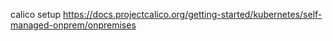 calico setup
https://docs.projectcalico.org/getting-started/kubernetes/self-managed-onprem/onpremises